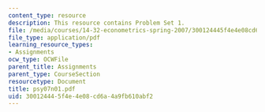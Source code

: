 ```yaml
---
content_type: resource
description: This resource contains Problem Set 1.
file: /media/courses/14-32-econometrics-spring-2007/300124445f4e4e08cd6a4a9fb610abf2_psy07n01.pdf
file_type: application/pdf
learning_resource_types:
- Assignments
ocw_type: OCWFile
parent_title: Assignments
parent_type: CourseSection
resourcetype: Document
title: psy07n01.pdf
uid: 30012444-5f4e-4e08-cd6a-4a9fb610abf2
---
```

